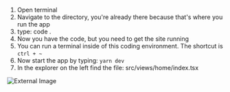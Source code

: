 1. Open terminal
2. Navigate to the directory, you're already there because that's where you run the app
3. type: code .
4. Now you have the code, but you need to get the site running
5. You can run a terminal inside of this coding environment. The shortcut is `ctrl + ~`
6. Now start the app by typing: `yarn dev`
7. In the explorer on the left find the file: src/views/home/index.tsx 

![External Image](https://github.com/jessenaiman/Community-Code/blob/master/assets/starting-file.png)